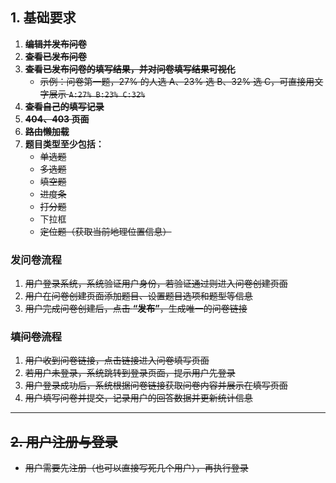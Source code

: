 ## 1. 基础要求

1. ~~**编辑并发布问卷**~~  
2. **~~查看已发布问卷~~**  
3. ~~**查看已发布问卷的填写结果，并对问卷填写结果可视化**~~  
   - ~~示例：问卷第一题，27% 的人选 A、23% 选 B、32% 选 C，可直接用文字展示 `A:27% B:23% C:32%`~~  
4. ~~**查看自己的填写记录**~~  
5. ~~**404、403 页面**~~  
6. ~~**路由懒加载**~~  
7. **题目类型至少包括：**  
   - ~~单选题~~  
   - ~~多选题~~  
   - ~~填空题~~  
   - ~~进度条~~  
   - ~~打分题~~  
   - 下拉框  
   - ~~定位题（获取当前地理位置信息）~~  

### 发问卷流程

1. ~~用户登录系统，系统验证用户身份，若验证通过则进入问卷创建页面~~  
2. ~~用户在问卷创建页面添加题目、设置题目选项和题型等信息~~  
3. ~~用户完成问卷创建后，点击 **“发布”**，生成唯一的问卷链接~~  

### ~~填问卷流程~~

1. ~~用户收到问卷链接，点击链接进入问卷填写页面~~  
2. ~~若用户未登录，系统跳转到登录页面，提示用户先登录~~  
3. ~~用户登录成功后，系统根据问卷链接获取问卷内容并展示在填写页面~~  
4. ~~用户填写问卷并提交，记录用户的回答数据并更新统计信息~~  

---

## ~~2. 用户注册与登录~~

- ~~用户需要先注册（也可以直接写死几个用户），再执行登录~~